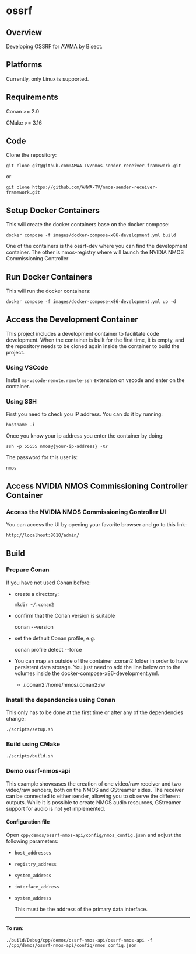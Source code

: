# ossrf

## Overview

Developing OSSRF for AWMA by Bisect.

## Platforms

Currently, only Linux is supported. 

## Requirements

Conan >= 2.0

CMake >= 3.16

## Code

Clone the repository:

`git clone git@github.com:AMWA-TV/nmos-sender-receiver-framework.git`

or

`git clone https://github.com/AMWA-TV/nmos-sender-receiver-framework.git`

## Setup Docker Containers

This will create the docker containers base on the docker compose:

    docker compose -f images/docker-compose-x86-development.yml build 

One of the containers is the ossrf-dev where you can find the development container.
The other is nmos-registry where will launch the NVIDIA NMOS Commissioning Controller

## Run Docker Containers

This will run the docker containers:

    docker compose -f images/docker-compose-x86-development.yml up -d

## Access the Development Container

This project includes a development container to facilitate code development. When the container is built for the first time, it is empty, and the repository needs to be cloned again inside the container to build the project.

### Using VSCode

Install `ms-vscode-remote.remote-ssh` extension on vscode and enter on the container.

### Using SSH

First you need to check you IP address. You can do it by running:

    hostname -i

Once you know your ip address you enter the container by doing:

    ssh -p 55555 nmos@{your-ip-address} -XY

The password for this user is:

    nmos

## Access NVIDIA NMOS Commissioning Controller Container

### Access the NVIDIA NMOS Commissioning Controller UI

You can access the UI by opening your favorite browser and go to this link:

    http://localhost:8010/admin/
    
## Build

### Prepare Conan

If you have not used Conan before:

- create a directory:

  `mkdir ~/.conan2`

- confirm that the Conan version is suitable

  conan --version

- set the default Conan profile, e.g.

  conan profile detect --force

- You can map an outside of the container .conan2 folder in order to have persistent data storage. You just need to add the line below on to the volumes inside the docker-compose-x86-development.yml. 

  - /.conan2:/home/nmos/.conan2:rw  

### Install the dependencies using Conan

This only has to be done at the first time or after any of the dependencies change:

    ./scripts/setup.sh

### Build using CMake

    ./scripts/build.sh

### Demo ossrf-nmos-api
This example showcases the creation of one video/raw receiver and two video/raw senders, both on the NMOS and GStreamer sides. The receiver can be connected to either sender, allowing you to observe the different outputs. 
While it is possible to create NMOS audio resources, GStreamer support for audio is not yet implemented. 
#### Configuration file
Open `cpp/demos/ossrf-nmos-api/config/nmos_config.json` and adjust the following parameters:

- `host_addresses`
- `registry_address`
- `system_address`
- `interface_address`
- `system_address`

  This must be the address of the primary data interface.
  ***

#### To run:

  `./build/Debug/cpp/demos/ossrf-nmos-api/ossrf-nmos-api -f ./cpp/demos/ossrf-nmos-api/config/nmos_config.json`


